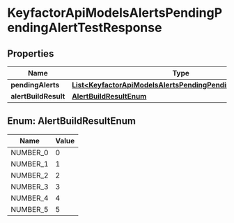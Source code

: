 

# KeyfactorApiModelsAlertsPendingPendingAlertTestResponse


## Properties

| Name | Type | Description | Notes |
|------------ | ------------- | ------------- | -------------|
|**pendingAlerts** | [**List&lt;KeyfactorApiModelsAlertsPendingPendingAlertResponse&gt;**](KeyfactorApiModelsAlertsPendingPendingAlertResponse.md) |  |  [optional] |
|**alertBuildResult** | [**AlertBuildResultEnum**](#AlertBuildResultEnum) |  |  [optional] |



## Enum: AlertBuildResultEnum

| Name | Value |
|---- | -----|
| NUMBER_0 | 0 |
| NUMBER_1 | 1 |
| NUMBER_2 | 2 |
| NUMBER_3 | 3 |
| NUMBER_4 | 4 |
| NUMBER_5 | 5 |



